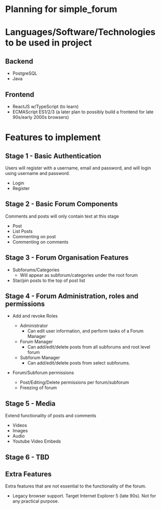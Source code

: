 

# Planning for simple_forum

# Languages/Software/Technologies to be used in project
## Backend
- PostgreSQL
- Java
 
## Frontend
- ReactJS w/TypeScript (to learn)
- ECMAScript ES1/2/3 (a later plan to possibly build a frontend for late 90s/early 2000s browsers)
 
# Features to implement

## Stage 1 - Basic Authentication
Users will register with a username, email and password, and will login using username and password.
- Login
- Register

## Stage 2 - Basic Forum Components
Comments and posts will only contain text at this stage
- Post
- List Posts
- Commenting on post
- Commenting on comments

## Stage 3 - Forum Organisation Features
- Subforums/Categories
  - Will appear as subforum/categories under the root forum 
- Star/pin posts to the top of post list

## Stage 4 - Forum Administration, roles and permissions
- Add and revoke Roles
    - Administrator
      - Can edit user information, and perform tasks of a Forum Manager
    - Forum Manager
      - Can add/edit/delete posts from all subforums and root level forum
    - Subforum Manager
      - Can add/edit/delete posts from select subforums.
        
- Forum/Subforum permissions
  -   Post/Editing/Delete permissions per forum/subforum
  -   Freezing of forum

 ## Stage 5 - Media
Extend functionality of posts and comments
 - Videos
 - Images
 - Audio
 - Youtube Video Embeds

 ## Stage 6 - TBD


 ## Extra Features
 Extra features that are not essential to the functionality of the forum.
 - Legacy browser support. Target Internet Explorer 5 (late 90s). Not for any practical purpose.


